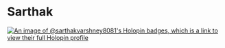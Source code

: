 # Sarthak
[![An image of @sarthakvarshney8081's Holopin badges, which is a link to view their full Holopin profile](https://holopin.me/sarthakvarshney8081)](https://holopin.io/@sarthakvarshney8081)
